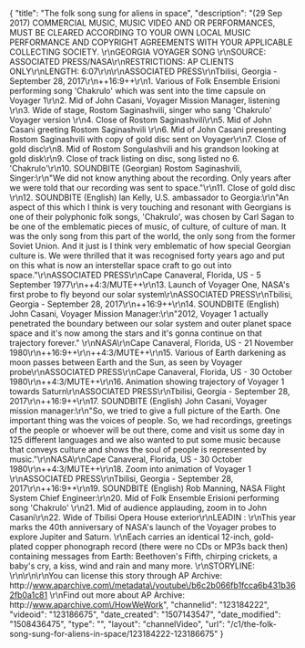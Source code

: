 {
    "title": "The folk song sung for aliens in space",
    "description": "(29 Sep 2017) COMMERCIAL MUSIC, MUSIC VIDEO AND OR PERFORMANCES, MUST BE CLEARED ACCORDING TO YOUR OWN LOCAL MUSIC PERFORMANCE AND COPYRIGHT AGREEMENTS WITH YOUR APPLICABLE COLLECTING SOCIETY.  \r\nGEORGIA VOYAGER SONG \r\nSOURCE: ASSOCIATED PRESS\/NASA\r\nRESTRICTIONS: AP CLIENTS ONLY\r\nLENGTH: 6:07\r\n\r\nASSOCIATED PRESS\r\nTbilisi, Georgia - September 28, 2017\r\n++16:9++\r\n1. Various of Folk Ensemble Erisioni performing song 'Chakrulo' which was sent into the time capsule on Voyager 1\r\n2. Mid of John Casani, Voyager Mission Manager, listening \r\n3. Wide of stage, Rostom Saginashvili, singer who sang 'Chakrulo' Voyager version \r\n4. Close of Rostom Saginashvili\r\n5. Mid of John Casani greeting Rostom Saginashvili \r\n6. Mid of John Casani presenting Rostom Saginashvili with copy of gold disc sent on Voyager\r\n7. Close of gold disc\r\n8. Mid of Rostom Songulashvili and his grandson looking at gold disk\r\n9. Close of track listing on disc, song listed no 6. 'Chakrulo'\r\n10. SOUNDBITE (Georgian) Rostom Saginashvili, Singer:\r\n\"We did not know anything about the recording. Only years after we were told that our recording was sent to space.\"\r\n11. Close of gold disc \r\n12. SOUNDBITE (English) Ian Kelly, U.S. ambassador to Georgia:\r\n\"An aspect of this which I think is very touching and resonant with Georgians is one of their polyphonic folk songs, 'Chakrulo', was chosen by Carl Sagan to be one of the emblematic pieces of music, of culture, of culture of man. It was the only song from this part of the world, the only song from the former Soviet Union. And it just is I think very emblematic of how special Georgian culture is. We were thrilled that it was recognised forty years ago and put on this what is now an interstellar space craft to go out into space.\"\r\nASSOCIATED PRESS\r\nCape Canaveral, Florida, US - 5 September 1977\r\n++4:3\/MUTE++\r\n13. Launch of Voyager One, NASA's first probe to fly beyond our solar system\r\nASSOCIATED PRESS\r\nTbilisi, Georgia - September 28, 2017\r\n++16:9++\r\n14. SOUNDBITE (English) John Casani, Voyager Mission Manager:\r\n\"2012, Voyager 1 actually penetrated the boundary between our solar system and outer planet space space and it's now among the stars and it's gonna continue on that trajectory forever.\" \r\nNASA\r\nCape Canaveral, Florida, US - 21 November 1980\r\n++16:9++\r\n++4:3\/MUTE++\r\n15. Various of Earth darkening as moon passes between Earth and the Sun, as seen by Voyager probe\r\nASSOCIATED PRESS\r\nCape Canaveral, Florida, US - 30 October 1980\r\n++4:3\/MUTE++\r\n16. Animation showing trajectory of Voyager 1 towards Saturn\r\nASSOCIATED PRESS\r\nTbilisi, Georgia - September 28, 2017\r\n++16:9++\r\n17. SOUNDBITE (English) John Casani, Voyager mission manager:\r\n\"So, we tried to give a full picture of the Earth. One important thing was the voices of people. So, we had recordings, greetings of the people or whoever will be out there, come and visit us some day in 125 different languages and we also wanted to put some music because that conveys culture and shows the soul of people is represented by music.\"\r\nNASA\r\nCape Canaveral, Florida, US - 30 October 1980\r\n++4:3\/MUTE++\r\n18. Zoom into animation of Voyager 1 \r\nASSOCIATED PRESS\r\nTbilisi, Georgia - September 28, 2017\r\n++16:9++\r\n19. SOUNDBITE (English) Rob Manning, NASA Flight System Chief Engineer:\r\n20. Mid of Folk Ensemble Erisioni performing song 'Chakrulo' \r\n21. Mid of audience applauding, zoom in to John Casani\r\n22. Wide of Tbilisi Opera House exterior\r\nLEADIN : \r\nThis year marks the 40th anniversary of NASA's launch of the Voyager probes to explore Jupiter and Saturn. \r\nEach carries an identical 12-inch, gold-plated copper phonograph record (there were no CDs or MP3s back then) containing messages from Earth: Beethoven's Fifth, chirping crickets, a baby's cry, a kiss, wind and rain and many more. \r\nSTORYLINE: \r\n\r\n\r\nYou can license this story through AP Archive: http:\/\/www.aparchive.com\/metadata\/youtube\/b6c2b066fb1fcca6b431b362fb0a1c81 \r\nFind out more about AP Archive: http:\/\/www.aparchive.com\/HowWeWork",
    "channelid": "123184222",
    "videoid": "123186675",
    "date_created": "1507143547",
    "date_modified": "1508436475",
    "type": "",
    "layout": "channelVideo",
    "url": "\/c1\/the-folk-song-sung-for-aliens-in-space\/123184222-123186675"
}